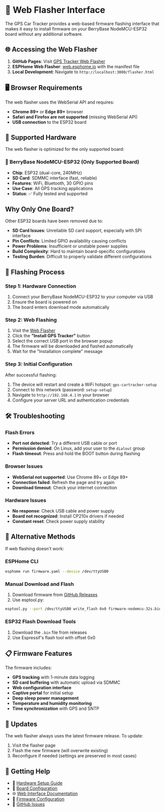 # 🔧 Web Flasher Interface

The GPS Car Tracker provides a web-based firmware flashing interface that makes it easy to install firmware on your BerryBase NodeMCU-ESP32 board without any additional software.

## 🌐 Accessing the Web Flasher

1. **GitHub Pages**: Visit [GPS Tracker Web Flasher](https://ottes42.github.io/esp32-gps-cartracker/flasher.html)
2. **ESPHome Web Flasher**: [web.esphome.io](https://web.esphome.io/) with the manifest file
3. **Local Development**: Navigate to `http://localhost:3000/flasher.html`

## 🖥️ Browser Requirements

The web flasher uses the WebSerial API and requires:

- **Chrome 89+** or **Edge 89+** browser
- **Safari and Firefox are not supported** (missing WebSerial API)
- **USB connection** to the ESP32 board

## 📱 Supported Hardware

The web flasher is optimized for the only supported board:

### 🌟 BerryBase NodeMCU-ESP32 (Only Supported Board)
- **Chip**: ESP32 (dual-core, 240MHz)
- **SD Card**: SDMMC interface (fast, reliable)
- **Features**: WiFi, Bluetooth, 30 GPIO pins
- **Use Case**: All GPS tracking applications
- **Status**: ✅ Fully tested and supported

## Why Only One Board?

Other ESP32 boards have been removed due to:
- **SD Card Issues**: Unreliable SD card support, especially with SPI interface
- **Pin Conflicts**: Limited GPIO availability causing conflicts
- **Power Problems**: Insufficient or unstable power supplies
- **Build Complexity**: Hard to maintain board-specific configurations
- **Testing Burden**: Difficult to properly validate different configurations

## 🔄 Flashing Process

### Step 1: Hardware Connection
1. Connect your BerryBase NodeMCU-ESP32 to your computer via USB
2. Ensure the board is powered on
3. The board enters download mode automatically

### Step 2: Web Flashing
1. Visit the [Web Flasher](https://ottes42.github.io/esp32-gps-cartracker/flasher.html)
2. Click the **"Install GPS Tracker"** button
3. Select the correct USB port in the browser popup
4. The firmware will be downloaded and flashed automatically
5. Wait for the "Installation complete" message

### Step 3: Initial Configuration
After successful flashing:
1. The device will restart and create a WiFi hotspot: `gps-cartracker-setup`
2. Connect to this network (password: `setup-setup`)
3. Navigate to `http://192.168.4.1` in your browser
4. Configure your server URL and authentication credentials

## 🛠️ Troubleshooting

### Flash Errors
- **Port not detected**: Try a different USB cable or port
- **Permission denied**: On Linux, add your user to the `dialout` group
- **Flash timeout**: Press and hold the BOOT button during flashing

### Browser Issues
- **WebSerial not supported**: Use Chrome 89+ or Edge 89+
- **Connection failed**: Refresh the page and try again
- **Download timeout**: Check your internet connection

### Hardware Issues
- **No response**: Check USB cable and power supply
- **Board not recognized**: Install CP210x drivers if needed
- **Constant reset**: Check power supply stability

## 🔗 Alternative Methods

If web flashing doesn't work:

### ESPHome CLI
```bash
esphome run firmware.yaml --device /dev/ttyUSB0
```

### Manual Download and Flash
1. Download firmware from [GitHub Releases](https://github.com/Ottes42/esp32-gps-cartracker/releases)
2. Use esptool.py:
```bash
esptool.py --port /dev/ttyUSB0 write_flash 0x0 firmware-nodemcu-32s.bin
```

### ESP32 Flash Download Tools
1. Download the `.bin` file from releases
2. Use Espressif's flash tool with offset 0x0

## 📋 Firmware Features

The firmware includes:
- **GPS tracking** with 1-minute data logging
- **SD card buffering** with automatic upload via SDMMC
- **Web configuration interface**
- **Captive portal** for initial setup
- **Deep sleep power management**
- **Temperature and humidity monitoring**
- **Time synchronization** with GPS and SNTP

## 🔄 Updates

The web flasher always uses the latest firmware release. To update:
1. Visit the flasher page
2. Flash the new firmware (will overwrite existing)
3. Reconfigure if needed (settings are preserved in most cases)

## 🐛 Getting Help

- 📖 [Hardware Setup Guide](HARDWARE.MD)
- 📱 [Board Configuration](BOARD-CONFIGURATIONS.MD)  
- 🌐 [Web Interface Documentation](WEB-INTERFACE.MD)
- 🔧 [Firmware Configuration](DEVELOPMENT.MD)
- 🚀 [GitHub Issues](https://github.com/Ottes42/esp32-gps-cartracker/issues)